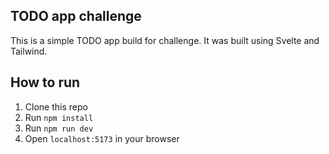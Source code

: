 ## TODO app challenge

This is a simple TODO app build for challenge. It was built using Svelte and Tailwind.

## How to run

1. Clone this repo
2. Run `npm install`
3. Run `npm run dev`
4. Open `localhost:5173` in your browser

